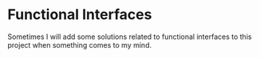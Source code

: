 # Functional Interfaces

Sometimes I will add some solutions related to functional interfaces to this project when something comes to my mind.


